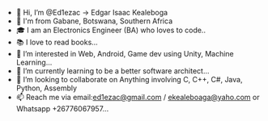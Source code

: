 - 👋 Hi, I’m @Ed1ezac -> Edgar Isaac Kealeboga
- 🏡 I'm from Gabane, Botswana, Southern Africa
- 🎓 I am an Electronics Engineer (BA) who loves to code..
- 📚 I love to read books...
- 👀 I’m interested in Web, Android, Game dev using Unity, Machine Learning...
- 🌱 I’m currently learning to be a better software architect...
- 💞️ I’m looking to collaborate on Anything involving C, C++, C#, Java, Python, Assembly
- 📫 Reach me via email:ed1ezac@gmail.com / ekealeboaga@yaho.com or Whatsapp +26776067957...

<!---
Ed1ezac/Ed1ezac is a ✨ special ✨ repository because its `README.md` (this file) appears on your GitHub profile.
You can click the Preview link to take a look at your changes.
--->
